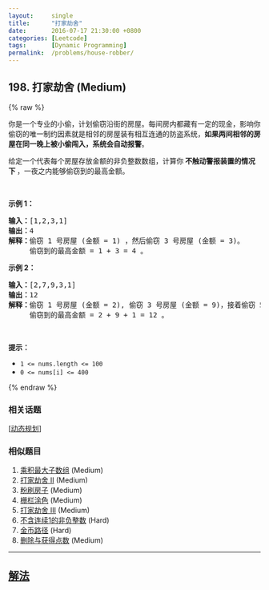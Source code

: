 ```yaml
---
layout:     single
title:      "打家劫舍"
date:       2016-07-17 21:30:00 +0800
categories: [Leetcode]
tags:       [Dynamic Programming]
permalink:  /problems/house-robber/
---
```


## 198. 打家劫舍 (Medium)

{% raw %}

<p>你是一个专业的小偷，计划偷窃沿街的房屋。每间房内都藏有一定的现金，影响你偷窃的唯一制约因素就是相邻的房屋装有相互连通的防盗系统，<strong>如果两间相邻的房屋在同一晚上被小偷闯入，系统会自动报警</strong>。</p>

<p>给定一个代表每个房屋存放金额的非负整数数组，计算你<strong> 不触动警报装置的情况下 </strong>，一夜之内能够偷窃到的最高金额。</p>

<p> </p>

<p><strong>示例 1：</strong></p>

<pre>
<strong>输入：</strong>[1,2,3,1]
<strong>输出：</strong>4
<strong>解释：</strong>偷窃 1 号房屋 (金额 = 1) ，然后偷窃 3 号房屋 (金额 = 3)。
     偷窃到的最高金额 = 1 + 3 = 4 。</pre>

<p><strong>示例 2：</strong></p>

<pre>
<strong>输入：</strong>[2,7,9,3,1]
<strong>输出：</strong>12
<strong>解释：</strong>偷窃 1 号房屋 (金额 = 2), 偷窃 3 号房屋 (金额 = 9)，接着偷窃 5 号房屋 (金额 = 1)。
     偷窃到的最高金额 = 2 + 9 + 1 = 12 。
</pre>

<p> </p>

<p><strong>提示：</strong></p>

<ul>
	<li><code>1 <= nums.length <= 100</code></li>
	<li><code>0 <= nums[i] <= 400</code></li>
</ul>

{% endraw %}

### 相关话题
  [[动态规划](https://github.com/openset/leetcode/tree/master/tag/dynamic-programming/README.md)]

### 相似题目
  1. [乘积最大子数组](/problems/maximum-product-subarray) (Medium)
  1. [打家劫舍 II](/problems/house-robber-ii) (Medium)
  1. [粉刷房子](/problems/paint-house) (Medium)
  1. [栅栏涂色](/problems/paint-fence) (Medium)
  1. [打家劫舍 III](/problems/house-robber-iii) (Medium)
  1. [不含连续1的非负整数](/problems/non-negative-integers-without-consecutive-ones) (Hard)
  1. [金币路径](/problems/coin-path) (Hard)
  1. [删除与获得点数](/problems/delete-and-earn) (Medium)

---

## [解法](https://github.com/openset/leetcode/tree/master/problems/house-robber)
